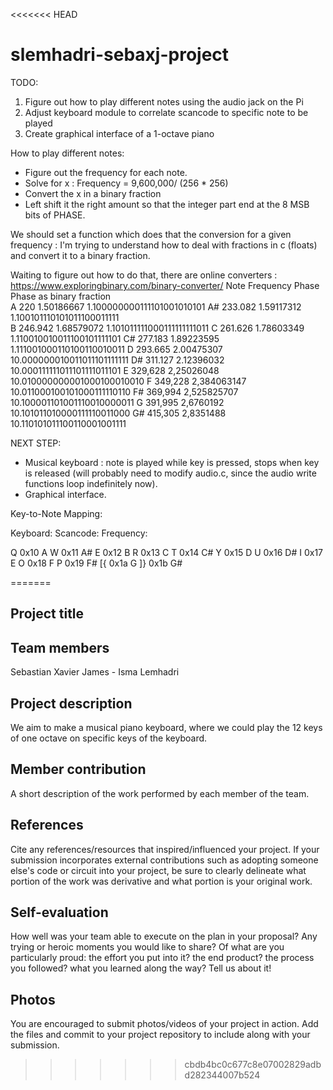 <<<<<<< HEAD
# slemhadri-sebaxj-project

TODO:

1) Figure out how to play different notes using the audio jack on the Pi
2) Adjust keyboard module to correlate scancode to specific note to be played
3) Create graphical interface of a 1-octave piano

How to play different notes: 
- Figure out the frequency for each note. 
- Solve for x : Frequency = 9,600,000/ (256 * 256) 
- Convert the x in a binary fraction 
- Left shift it the right amount so that the integer part end at the 8 MSB bits of PHASE. 

We should set a function which does that the conversion for a given frequency : 
I'm trying to understand how to deal with fractions in c (floats) and convert it to a binary fraction. 

Waiting to figure out how to do that, there are online converters : https://www.exploringbinary.com/binary-converter/
Note	Frequency 	Phase		Phase as binary fraction  
A	220		1.50186667	1.100000000111101001010101
A#	233.082		1.59117312	1.100101110101011100011111	
B	246.942		1.68579072	1.101011111000111111111011
C	261.626		1.78603349	1.110010010011100101111101
C#	277.183		1.89223595	1.111001000110100110010011
D	293.665		2.00475307	10.000000010011011101111111
D#	311.127		2.12396032	10.000111111011101111011101	
E	329,628		2,25026048	10.010000000001000100010010
F	349,228		2,384063147	10.011000100101000111110110
F#	369,994		2,525825707	10.100001101001110010000011
G	391,995		2,6760192	10.101011010000111110011000
G#	415,305		2,8351488	10.110101011100110001001111

NEXT STEP: 
- Musical keyboard : note is played while key is pressed, stops when key is released (will probably need to modify audio.c, since the audio write functions loop indefinitely now). 
- Graphical interface. 


Key-to-Note Mapping:

Keyboard:   Scancode:   Frequency:

Q           0x10        A
W           0x11        A#
E           0x12        B
R           0x13        C
T           0x14        C#
Y           0x15        D
U           0x16        D#
I           0x17        E
O           0x18        F
P           0x19        F#
[{          0x1a        G
]}          0x1b        G#

    
=======
## Project title

## Team members
Sebastian Xavier James - Isma Lemhadri 

## Project description
We aim to make a musical piano keyboard, where we could play the 12 keys of one octave on specific keys of the keyboard. 

## Member contribution
A short description of the work performed by each member of the team.

## References
Cite any references/resources that inspired/influenced your project. If your submission incorporates external contributions such as adopting someone else's code or circuit into your project, be sure to clearly delineate what portion of the work was derivative and what portion is your original work.

## Self-evaluation
How well was your team able to execute on the plan in your proposal?  Any trying or heroic moments you would like to share? Of what are you particularly proud: the effort you put into it? the end product? the process you followed? what you learned along the way? Tell us about it!

## Photos
You are encouraged to submit photos/videos of your project in action. Add the files and commit to your project repository to include along with your submission.
>>>>>>> cbdb4bc0c677c8e07002829adbd282344007b524
